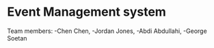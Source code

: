 # Event Management system
Team members:
-Chen Chen,
-Jordan Jones,
-Abdi Abdullahi,
-George Soetan 
